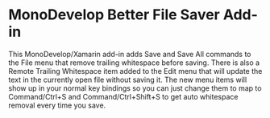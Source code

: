 MonoDevelop Better File Saver Add-in
==========================

This MonoDevelop/Xamarin add-in adds Save and Save All commands to the File menu that remove trailing whitespace before saving. There is also a Remote Trailing Whitespace item added to the Edit menu that will update the text in the currently open file without saving it. The new menu items will show up in your normal key bindings so you can just change them to map to Command/Ctrl+S and Command/Ctrl+Shift+S to get auto whitespace removal every time you save.
